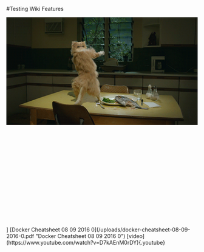 <!-- TITLE: WIKI TEST-->
<!-- SUBTITLE: A quick summary of Home -->


#Testing Wiki Features

![Dancing Cat](/uploads/dancing-cat.gif "Dancing Cat")

<head>
               <script src="https://cdn.plot.ly/plotly-latest.min.js"></script>
</head>
<div id="tester" style="width:600px;height:250px;"></div>
<script>
	TESTER = document.getElementById('tester');
	Plotly.plot( TESTER, [{
	x: [1, 2, 3, 4, 5],
	y: [1, 2, 4, 8, 16] }], {
	margin: { t: 0 } } );
</script>]
[Docker Cheatsheet 08 09 2016 0](/uploads/docker-cheatsheet-08-09-2016-0.pdf "Docker Cheatsheet 08 09 2016 0")
[video](https://www.youtube.com/watch?v=D7kAEnM0rDY){.youtube}


